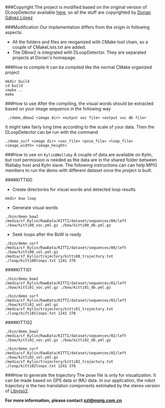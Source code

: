 ###Copyright
The project is modified based on the original version of DLoopDetector available [here](http://webdiis.unizar.es/~dorian/index.php?p=33), so all the stuff are copyrighted by [Dorian Gálvez López](http://webdiis.unizar.es/~dorian/index.php)

###Modification
Our implementation differs from the origin in following aspects:
- All the folders and files are reoganized with CMake tool chain, so a couple of CMakeLists.txt are added.
- The DBow2 is integrated with DLoopDetector. They are separated projects at Dorian's homepage.

###How to compile
It can be compiled like the normal CMake organized project
```
mkdir build
cd build
cmake ..
make
```

###How to use
After the compiling, the visual words should be extracted based on your image sequence in the following way
```
 ./demo_dbow2 <image dir> <output voc file> <output voc db file>
``` 
It might take fairly long time according to the scale of your data. Then the DLoopDetector can be run with the command
```
./demo_surf <image dir> <voc_file> <pose_file> <loop_file> <image_width> <image_height>
``` 

###How to use on `Kylin@Wallaby`
A couple of data are available on Kylin, but root permission is needed as the data are in the shared folder between Wallaby host and Kylin slave. The following instructions can can help MPIG members to run the demo with different dataset once the project is built.

####KITTI00
* Create directories for visual words and detected loop results
```
mkdir bow loop  
``` 
* Generate visual words
```
./bin/demo_bow2 /media/sf_Kylin/RawData/KITTI/dataset/sequences/00/left ./bow/kitti00_voc.yml.gz ./bow/kitti00_db.yml.gz
```
* Seek loops after the BoW is ready
```
./bin/demo_surf /media/sf_Kylin/RawData/KITTI/dataset/sequences/00/left ./bow/kitti00_vol.yml.gz /media/sf_Kylin/trajectory/kitti00_trajectory.txt ./loop/kitti00loops.txt 1241 376
```
####KITTI01
```
./bin/demo_bow2 /media/sf_Kylin/RawData/KITTI/dataset/sequences/01/left ./bow/kitti01_voc.yml.gz ./bow/kitti01_db.yml.gz
```
```
./bin/demo_surf /media/sf_Kylin/RawData/KITTI/dataset/sequences/01/left ./bow/kitti01_vol.yml.gz /media/sf_Kylin/trajectory/kitti01_trajectory.txt ./loop/kitti01loops.txt 1241 376
```
####KITTI02
```
./bin/demo_bow2 /media/sf_Kylin/RawData/KITTI/dataset/sequences/02/left ./bow/kitti02_voc.yml.gz ./bow/kitti02_db.yml.gz
```
```
./bin/demo_surf /media/sf_Kylin/RawData/KITTI/dataset/sequences/02/left ./bow/kitti02_vol.yml.gz /media/sf_Kylin/trajectory/kitti02_trajectory.txt ./loop/kitti02loops.txt 1241 376
```
###How to generate the trajectory
The pose file is only for visualization. It can be made based on GPS data or IMU data. In our application, the robot trajectory is the two translation components estimated by the stereo version of [Libviso2](http://www.cvlibs.net/software/libviso/).

**For more information, please contact [szl@mpig.com.cn](http://mpig.com.cn)**  
